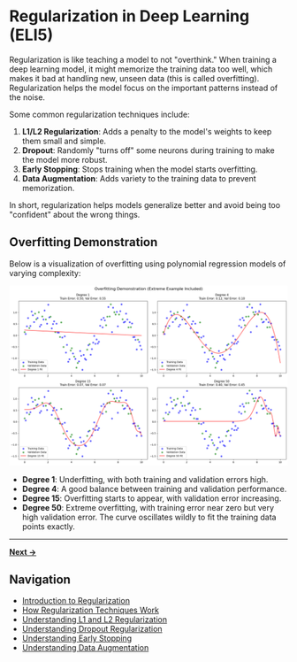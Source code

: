 # Regularization in Deep Learning (ELI5)

Regularization is like teaching a model to not "overthink." When training a deep learning model, it might memorize the training data too well, which makes it bad at handling new, unseen data (this is called overfitting). Regularization helps the model focus on the important patterns instead of the noise.

Some common regularization techniques include:

1. **L1/L2 Regularization**: Adds a penalty to the model's weights to keep them small and simple.
2. **Dropout**: Randomly "turns off" some neurons during training to make the model more robust.
3. **Early Stopping**: Stops training when the model starts overfitting.
4. **Data Augmentation**: Adds variety to the training data to prevent memorization.

In short, regularization helps models generalize better and avoid being too "confident" about the wrong things.

## Overfitting Demonstration

Below is a visualization of overfitting using polynomial regression models of varying complexity:

![Overfitting Plot](./plots/output_1.png)

- **Degree 1**: Underfitting, with both training and validation errors high.
- **Degree 4**: A good balance between training and validation performance.
- **Degree 15**: Overfitting starts to appear, with validation error increasing.
- **Degree 50**: Extreme overfitting, with training error near zero but very high validation error. The curve oscillates wildly to fit the training data points exactly.

---

**[Next →](problem_solution.md)**

## Navigation

- [Introduction to Regularization](README.md)
- [How Regularization Techniques Work](problem_solution.md)
- [Understanding L1 and L2 Regularization](LX.md)
- [Understanding Dropout Regularization](dropout.md)
- [Understanding Early Stopping](earlystop.md)
- [Understanding Data Augmentation](data_augmentation.md)
